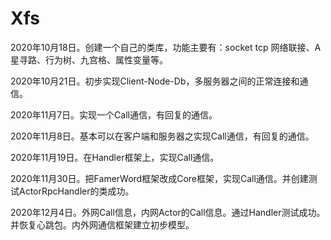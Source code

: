 # Xfs

2020年10月18日。创建一个自己的类库，功能主要有：socket tcp 网络联接、A星寻路、行为树、九宫格、属性变量等。

2020年10月21日。初步实现Client-Node-Db，多服务器之间的正常连接和通信。

2020年11月7日。实现一个Call通信，有回复的通信。

2020年11月8日。基本可以在客户端和服务器之实现Call通信，有回复的通信。

2020年11月19日。在Handler框架上，实现Call通信。

2020年11月30日。把FamerWord框架改成Core框架，实现Call通信。并创建测试ActorRpcHandler的类成功。

2020年12月4日。外网Call信息，内网Actor的Call信息。通过Handler测试成功。并恢复心跳包。内外网通信框架建立初步模型。
